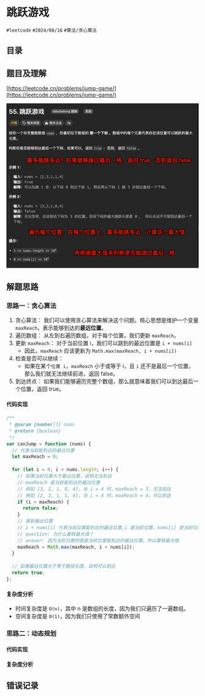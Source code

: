 
# 跳跃游戏


`#leetcode`   `#2024/08/16`  `#算法/贪心算法`  


## 目录
<!-- toc -->
 ## 题目及理解 

[https://leetcode.cn/problems/jump-game/](https://leetcode.cn/problems/jump-game/)

![图片&文件](./files/Pastedimage20240816081854.png)

## 解题思路

### 思路一：贪心算法

1. 贪心算法： 我们可以使用贪心算法来解决这个问题。核心思想是维护一个变量 `maxReach`，表示能够到达的**最远位置**。
2. 遍历数组： 从左到右遍历数组，对于每个位置，我们更新 `maxReach`。
3. 更新 `maxReach`： 对于当前位置 i，我们可以跳到的最远位置是 `i + nums[i]`
	- 因此，`maxReach` 应该更新为 `Math.max(maxReach, i + nums[i])` 
4. 检查是否可以继续： 
	- 如果在某个`位置 i`，`maxReach` 小于或等于 i，且 `i` 还不是最后一个位置，那么我们就无法继续前进，返回 false。
5. 到达终点： 如果我们能够遍历完整个数组，那么就意味着我们可以到达最后一个位置，返回 true。

#### 代码实现

```javascript
/**
 * @param {number[]} nums
 * @return {boolean}
 */
var canJump = function (nums) {
  // 代表当前能到达的最远位置
  let maxReach = 0;

  for (let i = 0; i < nums.length; i++) {
    // 如果当前位置大于最远位置，说明无法到达
    // maxReach 是当前能到达的最远位置
    // 例如 [3, 2, 1, 0, 4]，当 i = 4 时，maxReach = 3，无法到达
    // 例如 [2, 3, 1, 1, 4]，当 i = 4 时，maxReach = 4，可以到达
    if (i > maxReach) {
      return false;
    }
    // 更新最远位置
    // i + nums[i] 代表当前位置能到达的最远位置,i 是当前位置，nums[i] 是当前位置的值
    // question: 为什么要取最大值？
    // answer: 因为当前位置的值是当前位置能到达的最远位置，所以要取最大值
    maxReach = Math.max(maxReach, i + nums[i]);
  }

  // 如果最远位置大于等于数组长度，说明可以到达
  return true;
};

```

#### 复杂度分析

- 时间复杂度是 `O(n)`，其中 n 是数组的长度，因为我们只遍历了一遍数组。
- 空间复杂度是 `O(1)`，因为我们只使用了常数额外空间

### 思路二：动态规划

#### 代码实现

#### 复杂度分析

## 错误记录